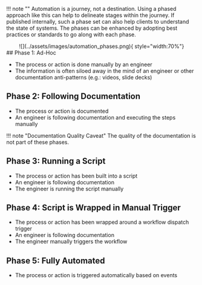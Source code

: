!!! note ""
    Automation is a journey, not a destination. Using a phased approach like this can help to delineate stages within the journey. If published internally, such a phase set can also help clients to understand the state of systems. The phases can be enhanced by adopting best practices or standards to go along with each phase.
<center>
![](../assets/images/automation_phases.png){ style="width:70%"}
</center>
## Phase 1: Ad-Hoc

* The process or action is done manually by an engineer
* The information is often siloed away in the mind of an engineer or other documentation anti-patterns (e.g.: videos, slide decks)

## Phase 2: Following Documentation

* The process or action is documented
* An engineer is following documentation and executing the steps manually

!!! note "Documentation Quality Caveat"
    The quality of the documentation is not part of these phases.

## Phase 3: Running a Script

* The process or action has been built into a script
* An engineer is following documentation
* The engineer is running the script manually

## Phase 4: Script is Wrapped in Manual Trigger

* The process or action has been wrapped around a workflow dispatch trigger
* An engineer is following documentation
* The engineer manually triggers the workflow

## Phase 5: Fully Automated

* The process or action is triggered automatically based on events
